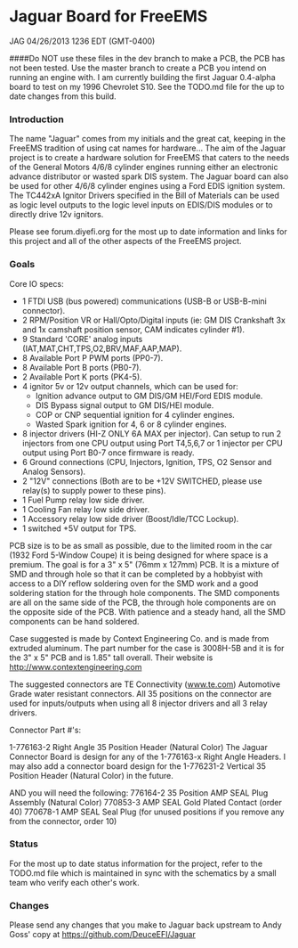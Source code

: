 # Jaguar Board for FreeEMS

JAG 04/26/2013 1236 EDT (GMT-0400)

####Do NOT use these files in the dev branch to make a PCB, the PCB has not been tested.  Use the master branch to create a PCB you intend on running an engine with.  I am currently building the first Jaguar 0.4-alpha board to test on my 1996 Chevrolet S10.  See the TODO.md file for the up to date changes from this build.

### Introduction

The name "Jaguar" comes from my initials and the great cat, keeping in the FreeEMS tradition of using cat names for hardware...  The aim of the Jaguar project is to create a hardware solution for FreeEMS that caters to the needs of the General Motors 4/6/8 cylinder engines running either an electronic advance distributor or wasted spark DIS system.  The Jaguar board can also be used for other 4/6/8 cylinder engines using a Ford EDIS ignition system.  The TC442xA Ignitor Drivers specified in the Bill of Materials can be used as logic level outputs to the logic level inputs on EDIS/DIS modules or to directly drive 12v ignitors. 

Please see forum.diyefi.org for the most up to date information and links for this project and all of the other aspects of the FreeEMS project.

### Goals

Core IO specs:

 * 1 FTDI USB (bus powered) communications (USB-B or USB-B-mini connector).
 * 2 RPM/Position VR or Hall/Opto/Digital inputs (ie: GM DIS Crankshaft 3x and 1x camshaft position sensor, CAM indicates cylinder #1).
 * 9 Standard 'CORE' analog inputs (IAT,MAT,CHT,TPS,O2,BRV,MAF,AAP,MAP).
 * 8 Available Port P PWM ports (PP0-7).
 * 8 Available Port B ports (PB0-7).
 * 2 Available Port K ports (PK4-5).
 * 4 ignitor 5v or 12v output channels, which can be used for:
   * Ignition advance output to GM DIS/GM HEI/Ford EDIS module.
   * DIS Bypass signal output to GM DIS/HEI module.
   * COP or CNP sequential ignition for 4 cylinder engines.
   * Wasted Spark ignition for 4, 6 or 8 cylinder engines.
 * 8 injector drivers (HI-Z ONLY 6A MAX per injector). Can setup to run 2 injectors from one CPU output using Port T4,5,6,7 or 1 injector per CPU output using Port B0-7 once firmware is ready.
 * 6 Ground connections (CPU, Injectors, Ignition, TPS, O2 Sensor and Analog Sensors).
 * 2 "12V" connections (Both are to be +12V SWITCHED, please use relay(s) to supply power to these pins).
 * 1 Fuel Pump relay low side driver.
 * 1 Cooling Fan relay low side driver.
 * 1 Accessory relay low side driver (Boost/Idle/TCC Lockup).
 * 1 switched +5V output for TPS.

PCB size is to be as small as possible, due to the limited room in the car (1932 Ford 5-Window Coupe) it is being designed for where space is a premium.  The goal is for a 3" x 5" (76mm x 127mm) PCB.  It is a mixture of SMD and through hole so that it can be completed by a hobbyist with access to a DIY reflow soldering oven for the SMD work and a good soldering station for the through hole components.  The SMD components are all on the same side of the PCB, the through hole components are on the opposite side of the PCB.  With patience and a steady hand, all the SMD components can be hand soldered.

Case suggested is made by Context Engineering Co. and is made from extruded aluminum.  The part number for the case is 3008H-5B and it is for the 3" x 5" PCB and is 1.85" tall overall.  Their website is http://www.contextengineering.com 

The suggested connectors are TE Connectivity (www.te.com) Automotive Grade water resistant connectors. 
All 35 positions on the connector are used for inputs/outputs when using all 8 injector drivers and all 3 relay drivers.

Connector Part #'s:

1-776163-2 Right Angle 35 Position Header (Natural Color)
The Jaguar Connector Board is design for any of the 1-776163-x Right Angle Headers.
I may also add a connector board design for the 1-776231-2 Vertical 35 Position Header (Natural Color) in the future.

AND you will need the following:
776164-2 35 Position AMP SEAL Plug Assembly (Natural Color)
770853-3 AMP SEAL Gold Plated Contact (order 40)
770678-1 AMP SEAL Seal Plug (for unused positions if you remove any from the connector, order 10)
 
### Status

For the most up to date status information for the project, refer to the TODO.md file which is maintained in sync with the schematics by a small team who verify each other's work.

### Changes

Please send any changes that you make to Jaguar back upstream to Andy Goss' copy at https://github.com/DeuceEFI/Jaguar

